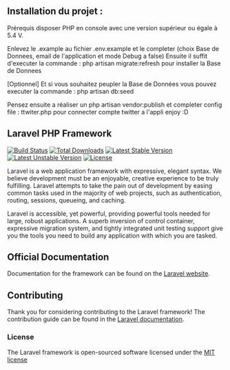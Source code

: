 ## Installation du projet :

Prérequis disposer PHP en console avec une version supérieur ou égale à 5.4 V.

Enlevez le .example au fichier .env.example et le completer (choix Base de Donnees, email de l'application et mode Debug a false)
Ensuite il suffit d'executer la commande :  php artisan migrate:refresh
pour installer la Base de Donnees

[Optionnel]
Et si vous souhaitez peupler la Base de Données vous pouvez executer la commande : php artisan db:seed

Pensez ensuite a réaliser un php artisan vendor:publish et completer config file : ttwiter.php pour connecter compte twitter a l'appli
enjoy :D

## Laravel PHP Framework

[![Build Status](https://travis-ci.org/laravel/framework.svg)](https://travis-ci.org/laravel/framework)
[![Total Downloads](https://poser.pugx.org/laravel/framework/downloads.svg)](https://packagist.org/packages/laravel/framework)
[![Latest Stable Version](https://poser.pugx.org/laravel/framework/v/stable.svg)](https://packagist.org/packages/laravel/framework)
[![Latest Unstable Version](https://poser.pugx.org/laravel/framework/v/unstable.svg)](https://packagist.org/packages/laravel/framework)
[![License](https://poser.pugx.org/laravel/framework/license.svg)](https://packagist.org/packages/laravel/framework)

Laravel is a web application framework with expressive, elegant syntax. We believe development must be an enjoyable, creative experience to be truly fulfilling. Laravel attempts to take the pain out of development by easing common tasks used in the majority of web projects, such as authentication, routing, sessions, queueing, and caching.

Laravel is accessible, yet powerful, providing powerful tools needed for large, robust applications. A superb inversion of control container, expressive migration system, and tightly integrated unit testing support give you the tools you need to build any application with which you are tasked.

## Official Documentation

Documentation for the framework can be found on the [Laravel website](http://laravel.com/docs).

## Contributing

Thank you for considering contributing to the Laravel framework! The contribution guide can be found in the [Laravel documentation](http://laravel.com/docs/contributions).

### License

The Laravel framework is open-sourced software licensed under the [MIT license](http://opensource.org/licenses/MIT)
